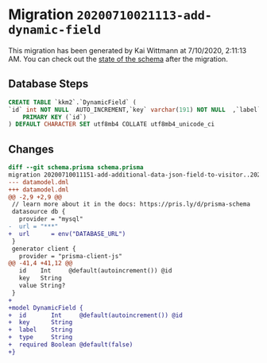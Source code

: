 # Migration `20200710021113-add-dynamic-field`

This migration has been generated by Kai Wittmann at 7/10/2020, 2:11:13 AM.
You can check out the [state of the schema](./schema.prisma) after the migration.

## Database Steps

```sql
CREATE TABLE `kkm2`.`DynamicField` (
`id` int NOT NULL  AUTO_INCREMENT,`key` varchar(191) NOT NULL  ,`label` varchar(191) NOT NULL  ,`required` boolean NOT NULL DEFAULT false ,`type` varchar(191) NOT NULL  ,
    PRIMARY KEY (`id`)
) DEFAULT CHARACTER SET utf8mb4 COLLATE utf8mb4_unicode_ci
```

## Changes

```diff
diff --git schema.prisma schema.prisma
migration 20200710011151-add-additional-data-json-field-to-visitor..20200710021113-add-dynamic-field
--- datamodel.dml
+++ datamodel.dml
@@ -2,9 +2,9 @@
 // learn more about it in the docs: https://pris.ly/d/prisma-schema
 datasource db {
   provider = "mysql"
-  url = "***"
+  url      = env("DATABASE_URL")
 }
 generator client {
   provider = "prisma-client-js"
@@ -41,4 +41,12 @@
   id    Int     @default(autoincrement()) @id
   key   String
   value String?
 }
+
+model DynamicField {
+  id       Int     @default(autoincrement()) @id
+  key      String
+  label    String
+  type     String
+  required Boolean @default(false)
+}
```


